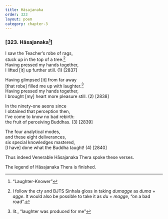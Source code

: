 ```yaml
---
title: Hāsajanaka
order: 323
layout: poem
category: chapter-3
---
```


### \[323. Hāsajanaka[^1]\]

I saw the Teacher’s robe of rags,  
stuck up in the top of a tree.[^2]  
Having pressed my hands together,  
I lifted \[it\] up further still. (1) \[2837\]

Having glimpsed \[it\] from far away  
\[that robe\] filled me up with laughter.[^3]  
Having pressed my hands together,  
I brought \[my\] heart more pleasure still. (2) \[2838\]

In the ninety-one aeons since  
I obtained that perception then,  
I’ve come to know no bad rebirth:  
the fruit of perceiving Buddhas. (3) \[2839\]

The four analytical modes,  
and these eight deliverances,  
six special knowledges mastered,  
\[I have\] done what the Buddha taught! (4) \[2840\]

Thus indeed Venerable Hāsajanaka Thera spoke these verses.

The legend of Hāsajanaka Thera is finished.

[^1]: “Laughter-Knower”

[^2]: I follow the cty and BJTS Sinhala gloss in taking *dumagge* as *duma* + *agge*. It would also be possible to take it as *du* + *magge*, “on a bad road”.

[^3]: lit., “laughter was produced for me”
